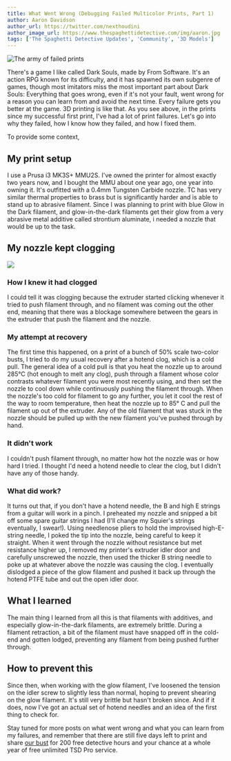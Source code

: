 ```yaml
---
title: What Went Wrong (Debugging Failed Multicolor Prints, Part 1)
author: Aaron Davidson
author_url: https://twitter.com/nexthoudini
author_image_url: https://www.thespaghettidetective.com/img/aaron.jpg
tags: ['The Spaghetti Detective Updates', 'Community', '3D Models']
---
```


![The army of failed prints](/img/blogs/multicolor/failure_brood.jpg)

There's a game I like called Dark Souls, made by From Software. It's an action RPG known for its difficulty, and it has spawned its own subgenre of games, though most imitators miss the most important part about Dark Souls: Everything that goes wrong, even if it's not your fault, went wrong for a reason you can learn from and avoid the next time. Every failure gets you better at the game. 3D printing is like that. As you see above, in the prints since my successful first print, I've had a lot of print failures. Let's go into why they failed, how I know how they failed, and how I fixed them.

<!--truncate-->

To provide some context,

## My print setup

I use a Prusa i3 MK3S+ MMU2S. I've owned the printer for almost exactly two years now, and I bought the MMU about one year ago, one year into owning it. It's outfitted with a 0.4mm Tungsten Carbide nozzle. TC has very similar thermal properties to brass but is significantly harder and is able to stand up to abrasive filament. Since I was planning to print with blue Glow in the Dark filament, and glow-in-the-dark filaments get their glow from a very abrasive metal additive called strontium aluminate, i needed a nozzle that would be up to the task.

## My nozzle kept clogging

![](/img/blogs/failure_pt1/army.jpg)

### How I knew it had clogged

I could tell it was clogging because the extruder started clicking whenever it tried to push filament through, and no filament was coming out the other end, meaning that there was a blockage somewhere between the gears in the extruder that push the filament and the nozzle.

### My attempt at recovery

The first time this happened, on a print of a bunch of 50% scale two-color busts, I tried to do my usual recovery after a hotend clog, which is a cold pull. The general idea of a cold pull is that you heat the nozzle up to around 285°C (hot enough to melt any clog), push through a filament whose color contrasts whatever filament you were most recently using, and then set the nozzle to cool down while continuously pushing the filament through. When the nozzle's too cold for filament to go any further, you let it cool the rest of the way to room temperature, then heat the nozzle up to 85° C and pull the filament up out of the extruder. Any of the old filament that was stuck in the nozzle should be pulled up with the new filament you've pushed through by hand.

### It didn't work

I couldn't push filament through, no matter how hot the nozzle was or how hard I tried. I thought I'd need a hotend needle to clear the clog, but I didn't have any of those handy.

### What did work?

It turns out that, if you don't have a hotend needle, the B and high E strings from a guitar will work in a pinch. I preheated my nozzle and snipped a bit off some spare guitar strings I had (I'll change my Squier's strings eventually, I swear!). Using needlenose pliers to hold the improvised high-E-string needle, I poked the tip into the nozzle, being careful to keep it straight. When it went through the nozzle without resistance but met resistance higher up, I removed my printer's extruder idler door and carefully unscrewed the nozzle, then used the thicker B string needle to poke up at whatever above the nozzle was causing the clog. I eventually dislodged a piece of the glow filament and pushed it back up through the hotend PTFE tube and out the open idler door.

## What I learned

The main thing I learned from all this is that filaments with additives, and especially glow-in-the-dark filaments, are extremely brittle. During a filament retraction, a bit of the filament must have snapped off in the cold-end and gotten lodged, preventing any filament from being pushed further through.

## How to prevent this

Since then, when working with the glow filament, I've loosened the tension on the idler screw to slightly less than normal, hoping to prevent shearing on the glow filament. It's still very brittle but hasn't broken since. And if it does, now I've got an actual set of hotend needles and an idea of the first thing to check for.

Stay tuned for more posts on what went wrong and what you can learn from my failures, and remember that there are still five days left to print and share [our bust](https://www.thespaghettidetective.com/blog/2021/02/27/bringing-the-detective-to-life/) for 200 free detective hours and your chance at a whole year of free unlimited TSD Pro service.

